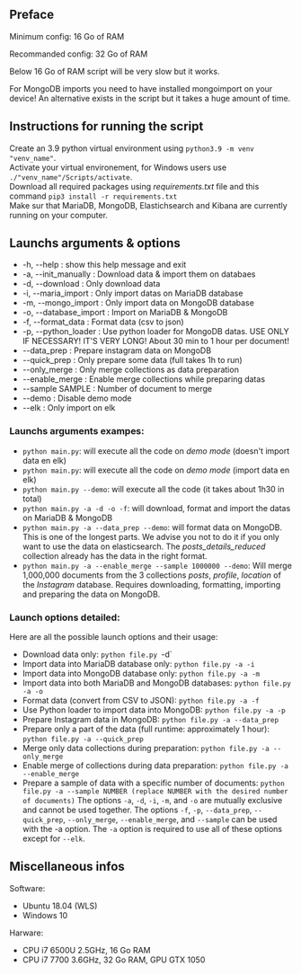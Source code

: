 ## Preface
Minimum config: 16 Go of RAM

Recommanded config: 32 Go of RAM

Below 16 Go of RAM script will be very slow but it works.

For MongoDB imports you need to have installed mongoimport on your device!
An alternative exists in the script but it takes a huge amount of time.

## Instructions for running the script

Create an 3.9 python virtual environment using `python3.9 -m venv "venv_name"`. <br>
Activate your virtual environement, for Windows users use `./"venv_name"/Scripts/activate`. <br>
Download all required packages using *requirements.txt* file and this command `pip3 install -r requirements.txt`<br>
Make sur that MariaDB, MongoDB, Elastichsearch and Kibana are currently running on your computer.


## Launchs arguments & options

- -h, --help            : show this help message and exit
- -a, --init_manually   : Download data & import them on databaes
- -d, --download        : Only download data
- -i, --maria_import    : Only import datas on MariaDB database
- -m, --mongo_import    : Only import data on MongoDB database
- -o, --database_import : Import on MariaDB & MongoDB
- -f, --format_data     : Format data (csv to json)
- -p, --python_loader   : Use python loader for MongoDB datas. USE ONLY IF NECESSARY! IT'S VERY LONG! About 30 min to 1 hour per document!
- --data_prep           : Prepare instagram data on MongoDB
- --quick_prep          : Only prepare some data (full takes 1h to run)
- --only_merge          : Only merge collections as data preparation
- --enable_merge        : Enable merge collections while preparing datas
- --sample SAMPLE       : Number of document to merge
- --demo                : Disable demo mode
- --elk                 : Only import on elk

### Launchs arguments exampes:

- `python main.py`: will execute all the code on *demo mode* (doesn't import data en elk)
- `python main.py`: will execute all the code on *demo mode* (import data en elk)
- `python main.py --demo`: will execute all the code (it takes about 1h30 in total)
- `python main.py -a -d -o -f`: will download, format and import the datas on MariaDB & MongoDB
- `python main.py -a --data_prep --demo`: will format data on MongoDB. This is one of the longest parts. We advise you not to do it if you only want to use the data on elasticsearch. The *posts_details_reduced* collection already has the data in the right format.
- `python main.py -a --enable_merge --sample 1000000 --demo`: Will merge 1,000,000 documents from the 3 collections *posts*, *profile*, *location* of the *Instagram* database. Requires downloading, formatting, importing and preparing the data on MongoDB.

### Launch options detailed:

Here are all the possible launch options and their usage:

- Download data only: `python file.py `-d`
- Import data into MariaDB database only: `python file.py -a -i`
- Import data into MongoDB database only: `python file.py -a -m`
- Import data into both MariaDB and MongoDB databases: `python file.py -a -o`
- Format data (convert from CSV to JSON): `python file.py -a -f`
- Use Python loader to import data into MongoDB: `python file.py -a -p`
- Prepare Instagram data in MongoDB: `python file.py -a --data_prep`
- Prepare only a part of the data (full runtime: approximately 1 hour): `python file.py -a --quick_prep`
- Merge only data collections during preparation: `python file.py -a --only_merge`
- Enable merge of collections during data preparation: `python file.py -a --enable_merge`
- Prepare a sample of data with a specific number of documents: `python file.py -a --sample NUMBER (replace NUMBER with the desired number of documents)`
The options `-a`, `-d`, `-i`, `-m`, and `-o` are mutually exclusive and cannot be used together. The options `-f`, `-p`, `--data_prep`, `--quick_prep`, `--only_merge`, `--enable_merge`, and `--sample` can be used with the -a option. The `-a` option is required to use all of these options except for `--elk`.


## Miscellaneous infos

Software: 
- Ubuntu 18.04 (WLS)
- Windows 10

Harware: 
- CPU i7 6500U 2.5GHz, 16 Go RAM
- CPU i7 7700 3.6GHz, 32 Go RAM, GPU GTX 1050